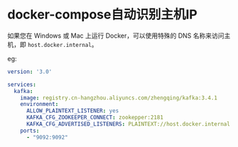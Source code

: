 # docker-compose自动识别主机IP

如果您在 Windows 或 Mac 上运行 Docker，可以使用特殊的 DNS 名称来访问主机，即 `host.docker.internal`。

eg: 

```yml
version: '3.0'

services:
  kafka:
    image: registry.cn-hangzhou.aliyuncs.com/zhengqing/kafka:3.4.1
    environment:
      ALLOW_PLAINTEXT_LISTENER: yes
      KAFKA_CFG_ZOOKEEPER_CONNECT: zookepper:2181                        
      KAFKA_CFG_ADVERTISED_LISTENERS: PLAINTEXT://host.docker.internal:9092
    ports: 
      - "9092:9092"
```
